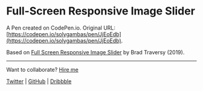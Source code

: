 # Full-Screen Responsive Image Slider

A Pen created on CodePen.io. Original URL: [https://codepen.io/solygambas/pen/JjEoEdb](https://codepen.io/solygambas/pen/JjEoEdb).

Based on [Full Screen Responsive Image Slider](https://www.youtube.com/watch?v=wWWNrANNO1k) by Brad Traversy (2019).

---
Want to collaborate? [Hire me](http://bit.ly/sg-pro)

[Twitter](https://twitter.com/solygambas) | [GitHub](https://github.com/solygambas) | [Dribbble](https://dribbble.com/solygambas)

